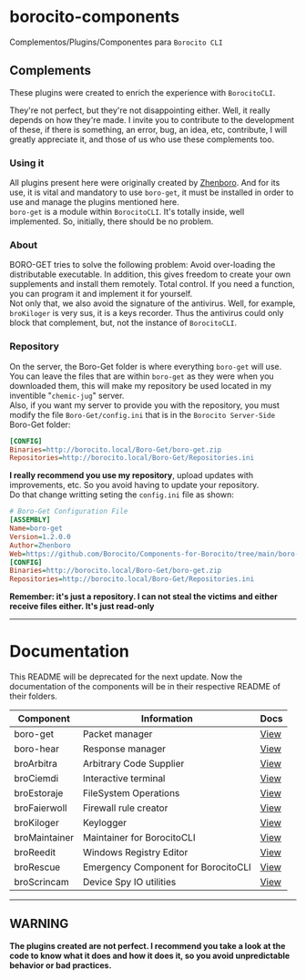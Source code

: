 
# borocito-components
Complementos/Plugins/Componentes para `Borocito CLI`  

## Complements
These plugins were created to enrich the experience with `BorocitoCLI`.  

They're not perfect, but they're not disappointing either. Well, it really depends on how they're made. I invite you to contribute to the development of these, if there is something, an error, bug, an idea, etc, contribute, I will greatly appreciate it, and those of us who use these complements too.  

### Using it
All plugins present here were originally created by [Zhenboro](https://github.com/Zhenboro). And for its use, it is vital and mandatory to use `boro-get`, it must be installed in order to use and manage the plugins mentioned here.  
`boro-get` is a module within `BorocitoCLI`. It's totally inside, well implemented. So, initially, there should be no problem.  

### About
BORO-GET tries to solve the following problem: Avoid over-loading the distributable executable. In addition, this gives freedom to create your own supplements and install them remotely. Total control. If you need a function, you can program it and implement it for yourself.  
Not only that, we also avoid the signature of the antivirus. Well, for example, `broKiloger` is very sus, it is a keys recorder. Thus the antivirus could only block that complement, but, not the instance of `BorocitoCLI`.  

### Repository
On the server, the Boro-Get folder is where everything `boro-get` will use.
You can leave the files that are within `boro-get` as they were when you downloaded them, this will make my repository be used located in my inventible "`chemic-jug`" server.   
Also, if you want my server to provide you with the repository, you must modify the file `Boro-Get/config.ini` that is in the `Borocito Server-Side` Boro-Get folder:   
```ini
[CONFIG]
Binaries=http://borocito.local/Boro-Get/boro-get.zip
Repositories=http://borocito.local/Boro-Get/Repositories.ini
```
**I really recommend you use my repository**, upload updates with improvements, etc. So you avoid having to update your repository.  
Do that change writting seting the `config.ini` file as shown:  
```ini
# Boro-Get Configuration File
[ASSEMBLY]
Name=boro-get
Version=1.2.0.0
Author=Zhenboro
Web=https://github.com/Borocito/Components-for-Borocito/tree/main/boro-get
[CONFIG]
Binaries=http://borocito.local/Boro-Get/boro-get.zip
Repositories=http://borocito.local/Boro-Get/Repositories.ini
```

**Remember: it's just a repository. I can not steal the victims and either receive files either. It's just read-only**  

---
# Documentation
This README will be deprecated for the next update. Now the documentation of the components will be in their respective README of their folders.

|Component|Information|Docs|
|--|--|--|
|boro-get|Packet manager|[View](https://github.com/Borocito/Components-for-Borocito/tree/main/boro-get)|
|boro-hear|Response manager|[View](https://github.com/Borocito/Components-for-Borocito/tree/main/boro-hear)|
|broArbitra|Arbitrary Code Supplier|[View](https://github.com/Borocito/Components-for-Borocito/tree/main/broArbitra)|
|broCiemdi|Interactive terminal|[View](https://github.com/Borocito/Components-for-Borocito/tree/main/broCiemdi)|
|broEstoraje|FileSystem Operations|[View](https://github.com/Borocito/Components-for-Borocito/tree/main/broEstoraje)|
|broFaierwoll|Firewall rule creator|[View](https://github.com/Borocito/Components-for-Borocito/tree/main/broFaierwoll)|
|broKiloger|Keylogger|[View](https://github.com/Borocito/Components-for-Borocito/tree/main/broKiloger)|
|broMaintainer|Maintainer for BorocitoCLI|[View](https://github.com/Borocito/Components-for-Borocito/tree/main/broMaintainer)|
|broReedit|Windows Registry Editor|[View](https://github.com/Borocito/Components-for-Borocito/tree/main/broReedit)|
|broRescue|Emergency Component for BorocitoCLI|[View](https://github.com/Borocito/Components-for-Borocito/tree/main/broRescue)|
|broScrincam|Device Spy IO utilities|[View](https://github.com/Borocito/Components-for-Borocito/tree/main/broScrincam)|

---
## WARNING
**The plugins created are not perfect. I recommend you take a look at the code to know what it does and how it does it, so you avoid unpredictable behavior or bad practices.**
